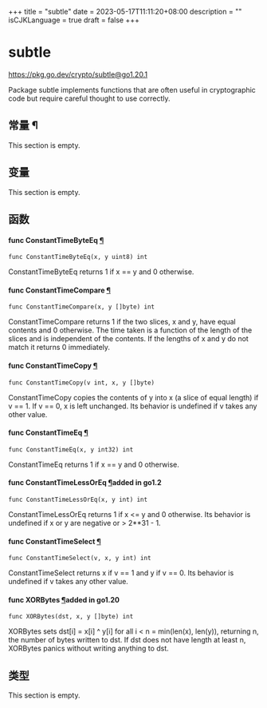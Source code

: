 +++
title = "subtle"
date = 2023-05-17T11:11:20+08:00
description = ""
isCJKLanguage = true
draft = false
+++
# subtle

https://pkg.go.dev/crypto/subtle@go1.20.1



Package subtle implements functions that are often useful in cryptographic code but require careful thought to use correctly.











## 常量 ¶

This section is empty.

## 变量

This section is empty.

## 函数

#### func ConstantTimeByteEq [¶](https://pkg.go.dev/crypto/subtle@go1.20.1#ConstantTimeByteEq)

```
func ConstantTimeByteEq(x, y uint8) int
```

ConstantTimeByteEq returns 1 if x == y and 0 otherwise.

#### func ConstantTimeCompare [¶](https://pkg.go.dev/crypto/subtle@go1.20.1#ConstantTimeCompare)

```
func ConstantTimeCompare(x, y []byte) int
```

ConstantTimeCompare returns 1 if the two slices, x and y, have equal contents and 0 otherwise. The time taken is a function of the length of the slices and is independent of the contents. If the lengths of x and y do not match it returns 0 immediately.

#### func ConstantTimeCopy [¶](https://pkg.go.dev/crypto/subtle@go1.20.1#ConstantTimeCopy)

```
func ConstantTimeCopy(v int, x, y []byte)
```

ConstantTimeCopy copies the contents of y into x (a slice of equal length) if v == 1. If v == 0, x is left unchanged. Its behavior is undefined if v takes any other value.

#### func ConstantTimeEq [¶](https://pkg.go.dev/crypto/subtle@go1.20.1#ConstantTimeEq)

```
func ConstantTimeEq(x, y int32) int
```

ConstantTimeEq returns 1 if x == y and 0 otherwise.

#### func ConstantTimeLessOrEq [¶](https://pkg.go.dev/crypto/subtle@go1.20.1#ConstantTimeLessOrEq)added in go1.2

```
func ConstantTimeLessOrEq(x, y int) int
```

ConstantTimeLessOrEq returns 1 if x <= y and 0 otherwise. Its behavior is undefined if x or y are negative or > 2**31 - 1.

#### func ConstantTimeSelect [¶](https://pkg.go.dev/crypto/subtle@go1.20.1#ConstantTimeSelect)

```
func ConstantTimeSelect(v, x, y int) int
```

ConstantTimeSelect returns x if v == 1 and y if v == 0. Its behavior is undefined if v takes any other value.

#### func XORBytes [¶](https://pkg.go.dev/crypto/subtle@go1.20.1#XORBytes)added in go1.20

```
func XORBytes(dst, x, y []byte) int
```

XORBytes sets dst[i] = x[i] ^ y[i] for all i < n = min(len(x), len(y)), returning n, the number of bytes written to dst. If dst does not have length at least n, XORBytes panics without writing anything to dst.

## 类型

This section is empty.